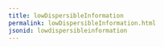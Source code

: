 ```yaml
---
title: lowDispersibleInformation
permalink: lowDispersibleInformation.html
jsonid: lowdispersibleinformation
---
```

